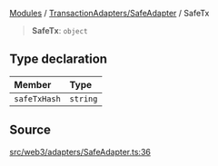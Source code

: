 [Modules](../../../README.md) / [TransactionAdapters/SafeAdapter](../README.md) / SafeTx

> **SafeTx**: `object`

## Type declaration

| Member | Type |
| :------ | :------ |
| `safeTxHash` | `string` |

## Source

[src/web3/adapters/SafeAdapter.ts:36](https://github.com/bgd-labs/fe-shared/blob/9fba57060d0d09d18d0564e6f8921c7206d93e88/src/web3/adapters/SafeAdapter.ts#L36)
